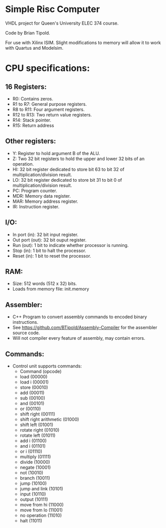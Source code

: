 # Simple Risc Computer
VHDL project for Queen's University ELEC 374 course.

Code by Brian Tipold.

For use with Xilinx ISIM. Slight modifications to memory will allow it to work with Quartus and Modelsim.

# CPU specifications:
## 16 Registers:
- R0: Contains zeros.
- R1 to R7: General purpose registers.
- R8 to R11: Four argument registers.
- R12 to R13: Two return value registers.
- R14: Stack pointer.
- R15: Return address

## Other registers:
- Y: Register to hold argument B of the ALU.
- Z: Two 32 bit registers to hold the upper and lower 32 bits of an operation.
- HI: 32 bit register dedicated to store bit 63 to bit 32 of multiplication/division result.
- LO: 32 bit register dedicated to store bit 31 to bit 0 of multiplication/division result.
- PC: Program counter.
- MDR: Memory data register.
- MAR: Memory address register.
- IR: Instruction register.

## I/O:
- In port (in): 32 bit input register.
- Out port (out): 32 bit ouput register.
- Run (out): 1 bit to indicate whether processor is running.
- Stop (in): 1 bit to halt the processor.
- Reset (in): 1 bit to reset the processor.

## RAM:
- Size: 512 words (512 x 32) bits.
- Loads from memory file: init.memory

## Assembler:
- C++ Program to convert assembly commands to encoded binary instructions.
- See https://github.com/BTipold/Assembly-Compiler for the assembler source code.
- Will not compiler every feature of assembly, may contain errors.

## Commands:
- Control unit supports commands:
  - Command (opcode)
  - load (00000)
  - load i (00001)
  - store (00010)
  - add (00011)
  - sub (00100)
  - and (00101)
  - or (00110)
  - shift right (00111)
  - shift right arithmetic (01000)
  - shift left (01001)
  - rotate right (01010)
  - rotate left (01011)
  - add i (01100)
  - and i (01101)
  - or i (01110)
  - multiply (01111)
  - divide (10000)
  - negate (10001)
  - not (10010)
  - branch (10011)
  - jump (10100)
  - jump and link (10101)
  - input (10110)
  - output (10111)
  - move from hi (11000)
  - move from lo (11001)
  - no operation (11010)
  - halt (11011)


